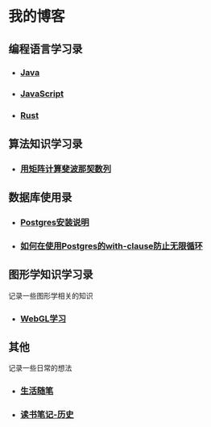 # 我的博客

## 编程语言学习录

- ### [Java](./learn-java/README.md)

- ### [JavaScript](./learn-javascript/README.md)

- ### [Rust](./learn-rust/README.md)

## 算法知识学习录

- ### [用矩阵计算斐波那契数列](./learn-alg/用矩阵计算斐波那契数列.md)

## 数据库使用录

- ### [Postgres安装说明](./learn-db/postgresql-cookbook.md)

- ### [如何在使用Postgres的with-clause防止无限循环](./learn-db/postgresql-rec.md)

## 图形学知识学习录

记录一些图形学相关的知识

- ### [WebGL学习](./webgl/README.md)

## 其他

记录一些日常的想法

- ### [生活随笔](./busszing/README.md)

- ### [读书笔记-历史](./history_stuff/README.md)
